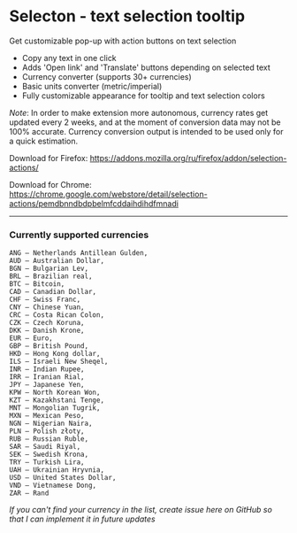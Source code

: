 # Selecton - text selection tooltip
Get customizable pop-up with action buttons on text selection
* Copy any text in one click
* Adds 'Open link' and 'Translate' buttons depending on selected text
* Currency converter (supports 30+ currencies)
* Basic units converter (metric/imperial)
* Fully customizable appearance for tooltip and text selection colors


*Note*:
In order to make extension more autonomous, currency rates get updated every 2 weeks, and at the moment of conversion data may not be 100% accurate. Currency conversion output is intended to be used only for a quick estimation.


Download for Firefox:
https://addons.mozilla.org/ru/firefox/addon/selection-actions/

Download for Chrome:
https://chrome.google.com/webstore/detail/selection-actions/pemdbnndbdpbelmfcddaihdihdfmnadi

____

### Currently supported currencies
```
ANG — Netherlands Antillean Gulden,
AUD — Australian Dollar,
BGN — Bulgarian Lev,
BRL — Brazilian real,
BTC — Bitcoin,
CAD — Canadian Dollar,
CHF — Swiss Franc,
CNY — Chinese Yuan,
CRC — Costa Rican Colon, 
CZK — Czech Koruna, 
DKK — Danish Krone, 
EUR — Euro, 
GBP — British Pound, 
HKD — Hong Kong dollar,
ILS — Israeli New Sheqel,
INR — Indian Rupee, 
IRR — Iranian Rial, 
JPY — Japanese Yen, 
KPW — North Korean Won,
KZT — Kazakhstani Tenge,
MNT — Mongolian Tugrik, 
MXN — Mexican Peso, 
NGN — Nigerian Naira,
PLN — Polish złoty, 
RUB — Russian Ruble,
SAR — Saudi Riyal, 
SEK — Swedish Krona,
TRY — Turkish Lira, 
UAH — Ukrainian Hryvnia, 
USD — United States Dollar, 
VND — Vietnamese Dong, 
ZAR — Rand
```

*If you can't find your currency in the list, create issue here on GitHub so that I can implement it in future updates*







